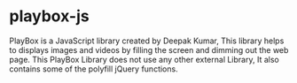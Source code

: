 # playbox-js
PlayBox is a JavaScript library created by Deepak Kumar, This library helps to displays images and videos by filling the screen and dimming out the web page. This PlayBox Library does not use any other external Library, It also contains some of the polyfill jQuery functions.
